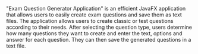 "Exam Question Generator Application" is an efficient JavaFX application that allows users to easily create exam questions and save them as text files. The application allows users to create classic or test questions according to their needs. After selecting the question type, users determine how many questions they want to create and enter the text, options and answer for each question. They can then save the generated questions in a text file.
